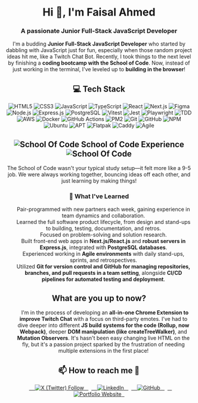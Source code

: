 <h1 align="center">Hi 👋, I'm Faisal Ahmed</h1>

<h3 align="center">A passionate Junior Full-Stack JavaScript Developer</h3>

<p align="center">I'm a budding <b>Junior Full-Stack JavaScript Developer</b> who started by dabbling with JavaScript just for fun, especially when those random project ideas hit me, like a Twitch Chat Bot. Recently, I took things to the next level by finishing a <b>coding bootcamp with the School of Code</b>. Now, instead of just working in the terminal, I've leveled up to <b>building in the browser</b>!</p>

<h2 align="center">💻 Tech Stack</h2>

<p align="center">
  <!-- Frontend -->
  <img src="https://img.shields.io/badge/html5-%23E34F26.svg?style=for-the-badge&logo=html5&logoColor=white" alt="HTML5">
  <img src="https://img.shields.io/badge/css3-%231572B6.svg?style=for-the-badge&logo=css3&logoColor=white" alt="CSS3">
  <img src="https://img.shields.io/badge/javascript-%23323330.svg?style=for-the-badge&logo=javascript&logoColor=%23F7DF1E" alt="JavaScript">
  <img src="https://img.shields.io/badge/typescript-%23007ACC.svg?style=for-the-badge&logo=typescript&logoColor=white" alt="TypeScript">
  <img src="https://img.shields.io/badge/react-%2320232a.svg?style=for-the-badge&logo=react&logoColor=%2361DAFB" alt="React">
  <img src="https://img.shields.io/badge/Next-black?style=for-the-badge&logo=next.js&logoColor=white" alt="Next.js">
  <img src="https://img.shields.io/badge/figma-%23F24E1E.svg?style=for-the-badge&logo=figma&logoColor=white" alt="Figma">
  <!-- Backend -->
  <img src="https://img.shields.io/badge/node.js-6DA55F?style=for-the-badge&logo=node.js&logoColor=white" alt="Node.js">
  <img src="https://img.shields.io/badge/express.js-%23404d59.svg?style=for-the-badge&logo=express&logoColor=%2361DAFB" alt="Express.js">
  <img src="https://img.shields.io/badge/postgres-%23316192.svg?style=for-the-badge&logo=postgresql&logoColor=white" alt="PostgreSQL">
  <!-- Testing -->
  <img src="https://img.shields.io/badge/vitest-%23646CFF.svg?style=for-the-badge&logo=vitest&logoColor=white" alt="Vitest">
  <img src="https://img.shields.io/badge/-jest-%23C21325?style=for-the-badge&logo=jest&logoColor=white" alt="Jest">
  <img src="https://img.shields.io/badge/Playwright-45ba4b?style=for-the-badge&logo=Playwright&logoColor=white" alt="Playwright">
  <img src="https://img.shields.io/badge/TDD-5C2D91?style=for-the-badge" alt="TDD">
  <!-- DevOps & Deployment -->
  <img src="https://img.shields.io/badge/AWS-%23FF9900.svg?style=for-the-badge&logo=amazon-aws&logoColor=white" alt="AWS">
  <img src="https://img.shields.io/badge/docker-%230db7ed.svg?style=for-the-badge&logo=docker&logoColor=white" alt="Docker">
  <img src="https://img.shields.io/badge/github%20actions-%232671E5.svg?style=for-the-badge&logo=githubactions&logoColor=white" alt="GitHub Actions">
  <img src="https://img.shields.io/badge/PM2-2B037A?style=for-the-badge&logo=pm2&logoColor=white" alt="PM2">
  <!-- Version Control -->
  <img src="https://img.shields.io/badge/git-%23F05033.svg?style=for-the-badge&logo=git&logoColor=white" alt="Git">
  <img src="https://img.shields.io/badge/github-%23121011.svg?style=for-the-badge&logo=github&logoColor=white" alt="GitHub">
  <!-- Package Managers -->
  <img src="https://img.shields.io/badge/NPM-%23CB3837.svg?style=for-the-badge&logo=npm&logoColor=white" alt="NPM">
  <!-- Server & System Administration -->
  <img src="https://img.shields.io/badge/Ubuntu-E95420?style=for-the-badge&logo=ubuntu&logoColor=white" alt="Ubuntu">
  <img src="https://img.shields.io/badge/APT-%23F70D1A.svg?style=for-the-badge" alt="APT">
  <img src="https://img.shields.io/badge/flatpak-%23000000.svg?style=for-the-badge&logo=flatpak&logoColor=white" alt="Flatpak">
  <img src="https://img.shields.io/badge/caddy-%23009639.svg?style=for-the-badge&logo=caddy&logoColor=white" alt="Caddy">
  <!-- Methodology -->
  <img src="https://img.shields.io/badge/Agile-009FDA?style=for-the-badge" alt="Agile">
</p>

<h2 align="center"><img src="https://i.imgur.com/aFQnxdz.png" alt="School Of Code"> <b>School of Code Experience</b> <img src="https://i.imgur.com/aFQnxdz.png" alt="School Of Code"></h2>

<p align="center">The School of Code wasn't your typical study setup—it felt more like a 9-5 job. We were always working together, bouncing ideas off each other, and just learning by making things!</p>

<h3 align="center">🚀 <b>What I've Learned</b></h3>

<ul align="center">
Pair-programmed with new partners each week, gaining experience in team dynamics and collaboration.<br>
Learned the full software product lifecycle, from design and stand-ups to building, testing, documentation, and retros.<br>
Focused on problem-solving and solution research.<br>
Built front-end web apps in <b>Next.js/React.js</b> and <b>robust servers in Express.js</b>, integrated with <b>PostgreSQL databases</b>.<br>
Experienced working in <b>Agile environments</b> with daily stand-ups, sprints, and retrospectives.<br>
Utilized <b>Git for version control and GitHub for managing repositories, branches, and pull requests in a team setting</b>, alongside <b>CI/CD pipelines for automated testing and deployment</b>.<br>
</ul>


<h2 align="center"><b>What are you up to now?</b></h2>

<ul align="center">
  I'm in the process of developing an <b>all-in-one Chrome Extension to improve Twitch Chat</b> with a focus on third-party emotes. I’ve had to dive deeper into
different <b>JS build systems for the code (Rollup, now Webpack)</b>, deeper <b>DOM manipulation (like createTreeWalker)</b>, and <b>Mutation Observers</b>. It's hasn't been easy changing live HTML on the fly, but it's a passion project sparked by the frustration of needing multiple extensions in the first place!
</ul>

<h2 align="center">📫 <b>How to reach me</b> 🤝</h2>

<p align="center">
  <a href="https://twitter.com/faisalagood" target="_blank">
    <img src="https://img.shields.io/badge/X-%23000000.svg?style=for-the-badge&logo=X&logoColor=white" alt="X (Twitter) Follow">
  </a>
  <a href="https://www.linkedin.com/in/faisalagood" target="_blank">
    <img src="https://img.shields.io/badge/LinkedIn-%230077B5.svg?style=for-the-badge&logo=linkedin&logoColor=white" alt="LinkedIn">
  </a>
  <a href="https://github.com/faisalagood" target="_blank">
    <img src="https://img.shields.io/badge/GitHub-%23121011.svg?style=for-the-badge&logo=github&logoColor=white" alt="GitHub">
  </a>
  <a href="https://fais.al" target="_blank">
    <img src="https://img.shields.io/badge/Portfolio-%23000000.svg?style=for-the-badge&logo=firefox&logoColor=#FF7139" alt="Portfolio Website">
  </a>
</p>
